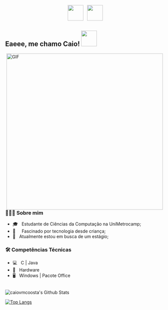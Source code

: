 <p align="center">
&nbsp; <a href="https://www.linkedin.com/in/caiovmcoosta/" target="_blank" rel="noopener noreferrer"><img src="https://img.icons8.com/plasticine/100/000000/linkedin.png" width="50" /></a>
&nbsp; <a href="mailto:caiocoosta2808@gmail.com" target="_blank" rel="noopener noreferrer"><img src="https://img.icons8.com/plasticine/100/000000/gmail.png"  width="50" /></a>
</p>

<h2> Eaeee, me chamo Caio! <img src="https://media.giphy.com/media/88jicn4wzUU6NC0iPQ/giphy-downsized.gif" width="50"></h2>
<img align="right" alt="GIF" src="https://pa1.narvii.com/6484/b93255da56ec60939e2e209dd48a8b69a1194981_hq.gif" width="500"/>

<h3> 👨🏻‍💻 Sobre mim </h3>

- 🎓 &nbsp; Estudante de Ciências da Computação na UniMetrocamp;
- 📱 &nbsp; &nbsp; Fascinado por tecnologia desde criança;
- 💼 &nbsp; Atualmente estou em busca de um estágio;

<h3>🛠 Competências Técnicas</h3>

- 💻 &nbsp; C | Java 
- 🔧 &nbsp; Hardware
- 🖥 &nbsp; Windows | Pacote Office 

<br>

<img align="center" src="https://github-readme-stats-anuraghazra1.vercel.app/api?username=caiovmcoosta&include_all_commits=true&count_private=true&show_icons=true&line_height=20&title_color=7A7ADB&icon_color=2234AE&text_color=D3D3D3&bg_color=0,000000,130F40" alt="caiovmcoosta's Github Stats">

</br>

[![Top Langs](https://github-readme-stats-anuraghazra1.vercel.app/api/top-langs/?username=caiovmcoosta&layout=compact&text_color=daf7dc&bg_color=151515)](https://github.com/caiovmcoosta/github-readme-stats)
